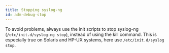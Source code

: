 ```yaml
---
title: Stopping syslog-ng
id: adm-debug-stop
---
```


To avoid problems, always use the init scripts to stop syslog-ng
(`/etc/init.d/syslog-ng stop`), instead of using the kill command.
This is especially true on Solaris and HP-UX systems, here use
`/etc/init.d/syslog stop`.

